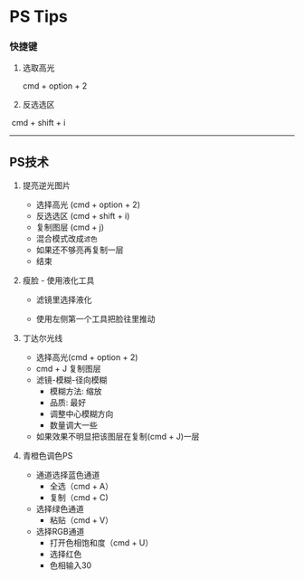 # PS Tips

### 快捷键

1. 选取高光

   cmd + option + 2

2. 反选选区

​       cmd + shift + i



---

## PS技术

1. 提亮逆光图片

   - 选择高光 (cmd + option + 2)
   - 反选选区 (cmd + shift + i)
   - 复制图层 (cmd + j)
   - 混合模式改成`滤色`
   - 如果还不够亮再复制一层
   - 结束
2. 瘦脸 - 使用液化工具

   - 滤镜里选择液化

   - 使用左侧第一个工具把脸往里推动
3. 丁达尔光线

   - 选择高光(cmd + option + 2)
   - cmd + J 复制图层
   - 滤镜-模糊-径向模糊
     - 模糊方法: 缩放
     - 品质: 最好
     - 调整中心模糊方向
     - 数量调大一些
   - 如果效果不明显把该图层在复制(cmd + J)一层
4. 青橙色调色PS
   - 通道选择蓝色通道
     - 全选（cmd + A）
     - 复制（cmd + C)
   - 选择绿色通道
     - 粘贴（cmd + V）
   - 选择RGB通道
     - 打开色相饱和度（cmd + U）
     - 选择红色
     - 色相输入30
